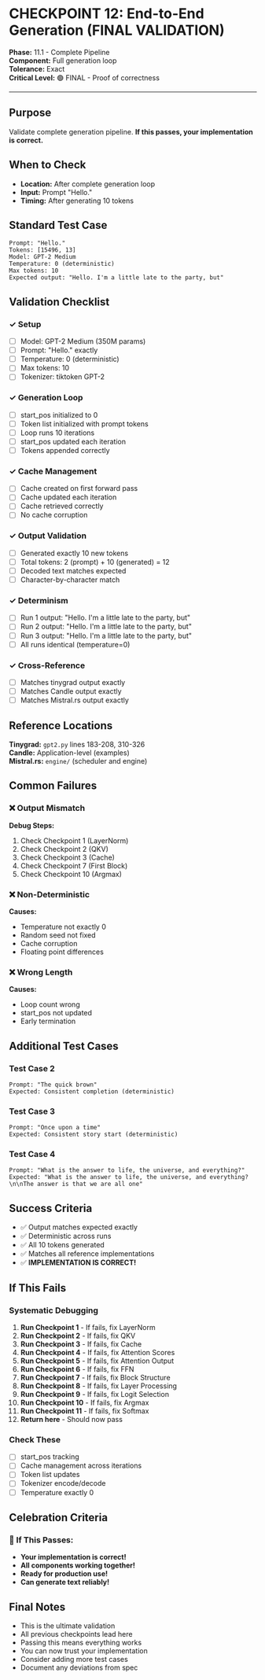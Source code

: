 # CHECKPOINT 12: End-to-End Generation (FINAL VALIDATION)

**Phase:** 11.1 - Complete Pipeline  
**Component:** Full generation loop  
**Tolerance:** Exact  
**Critical Level:** 🟢 FINAL - Proof of correctness

---

## Purpose

Validate complete generation pipeline. **If this passes, your implementation is correct.**

## When to Check

- **Location:** After complete generation loop
- **Input:** Prompt "Hello."
- **Timing:** After generating 10 tokens

## Standard Test Case

```
Prompt: "Hello."
Tokens: [15496, 13]
Model: GPT-2 Medium
Temperature: 0 (deterministic)
Max tokens: 10
Expected output: "Hello. I'm a little late to the party, but"
```

## Validation Checklist

### ✓ Setup
- [ ] Model: GPT-2 Medium (350M params)
- [ ] Prompt: "Hello." exactly
- [ ] Temperature: 0 (deterministic)
- [ ] Max tokens: 10
- [ ] Tokenizer: tiktoken GPT-2

### ✓ Generation Loop
- [ ] start_pos initialized to 0
- [ ] Token list initialized with prompt tokens
- [ ] Loop runs 10 iterations
- [ ] start_pos updated each iteration
- [ ] Tokens appended correctly

### ✓ Cache Management
- [ ] Cache created on first forward pass
- [ ] Cache updated each iteration
- [ ] Cache retrieved correctly
- [ ] No cache corruption

### ✓ Output Validation
- [ ] Generated exactly 10 new tokens
- [ ] Total tokens: 2 (prompt) + 10 (generated) = 12
- [ ] Decoded text matches expected
- [ ] Character-by-character match

### ✓ Determinism
- [ ] Run 1 output: "Hello. I'm a little late to the party, but"
- [ ] Run 2 output: "Hello. I'm a little late to the party, but"
- [ ] Run 3 output: "Hello. I'm a little late to the party, but"
- [ ] All runs identical (temperature=0)

### ✓ Cross-Reference
- [ ] Matches tinygrad output exactly
- [ ] Matches Candle output exactly
- [ ] Matches Mistral.rs output exactly

## Reference Locations

**Tinygrad:** `gpt2.py` lines 183-208, 310-326  
**Candle:** Application-level (examples)  
**Mistral.rs:** `engine/` (scheduler and engine)

## Common Failures

### ❌ Output Mismatch
**Debug Steps:**
1. Check Checkpoint 1 (LayerNorm)
2. Check Checkpoint 2 (QKV)
3. Check Checkpoint 3 (Cache)
4. Check Checkpoint 7 (First Block)
5. Check Checkpoint 10 (Argmax)

### ❌ Non-Deterministic
**Causes:**
- Temperature not exactly 0
- Random seed not fixed
- Cache corruption
- Floating point differences

### ❌ Wrong Length
**Causes:**
- Loop count wrong
- start_pos not updated
- Early termination

## Additional Test Cases

### Test Case 2
```
Prompt: "The quick brown"
Expected: Consistent completion (deterministic)
```

### Test Case 3
```
Prompt: "Once upon a time"
Expected: Consistent story start (deterministic)
```

### Test Case 4
```
Prompt: "What is the answer to life, the universe, and everything?"
Expected: "What is the answer to life, the universe, and everything?\n\nThe answer is that we are all one"
```

## Success Criteria

- ✅ Output matches expected exactly
- ✅ Deterministic across runs
- ✅ All 10 tokens generated
- ✅ Matches all reference implementations
- ✅ **IMPLEMENTATION IS CORRECT!**

## If This Fails

### Systematic Debugging
1. **Run Checkpoint 1** - If fails, fix LayerNorm
2. **Run Checkpoint 2** - If fails, fix QKV
3. **Run Checkpoint 3** - If fails, fix Cache
4. **Run Checkpoint 4** - If fails, fix Attention Scores
5. **Run Checkpoint 5** - If fails, fix Attention Output
6. **Run Checkpoint 6** - If fails, fix FFN
7. **Run Checkpoint 7** - If fails, fix Block Structure
8. **Run Checkpoint 8** - If fails, fix Layer Processing
9. **Run Checkpoint 9** - If fails, fix Logit Selection
10. **Run Checkpoint 10** - If fails, fix Argmax
11. **Run Checkpoint 11** - If fails, fix Softmax
12. **Return here** - Should now pass

### Check These
- [ ] start_pos tracking
- [ ] Cache management across iterations
- [ ] Token list updates
- [ ] Tokenizer encode/decode
- [ ] Temperature exactly 0

## Celebration Criteria

### 🎉 If This Passes:
- **Your implementation is correct!**
- **All components working together!**
- **Ready for production use!**
- **Can generate text reliably!**

## Final Notes

- This is the ultimate validation
- All previous checkpoints lead here
- Passing this means everything works
- You can now trust your implementation
- Consider adding more test cases
- Document any deviations from spec
